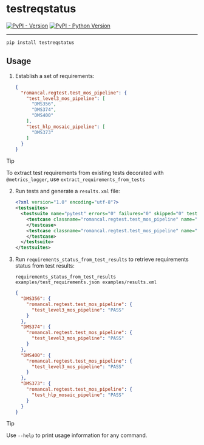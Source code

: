 # testreqstatus

[![PyPI - Version](https://img.shields.io/pypi/v/testreqstatus.svg)](https://pypi.org/project/testreqstatus)
[![PyPI - Python Version](https://img.shields.io/pypi/pyversions/testreqstatus.svg)](https://pypi.org/project/testreqstatus)

-----

```console
pip install testreqstatus
```

## Usage

1. Establish a set of requirements:

    ```json
    {
      "romancal.regtest.test_mos_pipeline": {
        "test_level3_mos_pipeline": [
          "DMS356",
          "DMS374",
          "DMS400"
        ],
        "test_hlp_mosaic_pipeline": [
          "DMS373"
        ]
      }
    }
    ```

> [!TIP]
> To extract test requirements from existing tests 
> decorated with `@metrics_logger`, use `extract_requirements_from_tests` 

2. Run tests and generate a `results.xml` file:

    ```xml
    <?xml version="1.0" encoding="utf-8"?>
    <testsuites>
      <testsuite name="pytest" errors="0" failures="0" skipped="0" tests="2" time="2021.550" timestamp="2024-08-23T00:23:01.454354" hostname="spacetelescope-runner-2ls89-rrbf2">
        <testcase classname="romancal.regtest.test_mos_pipeline" name="test_level3_mos_pipeline" time="677.728">
        </testcase>
        <testcase classname="romancal.regtest.test_mos_pipeline" name="test_hlp_mosaic_pipeline" time="486.642">
        </testcase>
      </testsuite>
    </testsuites>
    ```

3. Run `requirements_status_from_test_results` to retrieve requirements status from test results:

    ```shell
    requirements_status_from_test_results examples/test_requirements.json examples/results.xml
    ```

    ```json
    {
      "DMS356": {
        "romancal.regtest.test_mos_pipeline": {
          "test_level3_mos_pipeline": "PASS"
        }
      },
      "DMS374": {
        "romancal.regtest.test_mos_pipeline": {
          "test_level3_mos_pipeline": "PASS"
        }
      },
      "DMS400": {
        "romancal.regtest.test_mos_pipeline": {
          "test_level3_mos_pipeline": "PASS"
        }
      },
      "DMS373": {
        "romancal.regtest.test_mos_pipeline": {
          "test_hlp_mosaic_pipeline": "PASS"
        }
      }
    }
    ```

> [!TIP]
> Use `--help` to print usage information for any command.

